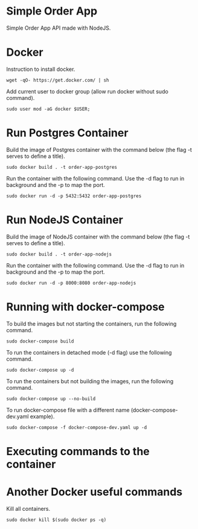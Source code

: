 # Simple Order App
Simple Order App API made with NodeJS.

# Docker

Instruction to install docker.

```
wget -qO- https://get.docker.com/ | sh
```

Add current user to docker group (allow run docker without sudo command).

```
sudo user mod -aG docker $USER;
```

# Run Postgres Container

Build the image of Postgres container with the command below (the flag -t serves to define a title).
```
sudo docker build . -t order-app-postgres
```
Run the container with the following command. Use the -d flag to run in background and the -p to map the port.
```
sudo docker run -d -p 5432:5432 order-app-postgres
```

# Run NodeJS Container

Build the image of NodeJS container with the command below (the flag -t serves to define a title).
```
sudo docker build . -t order-app-nodejs
```
Run the container with the following command. Use the -d flag to run in background and the -p to map the port.

```
sudo docker run -d -p 8000:8080 order-app-nodejs
```
# Running with docker-compose

To build the images but not starting the containers, run the following command.

```
sudo docker-compose build
```

To run the containers in detached mode (-d flag) use the following command.

```
sudo docker-compose up -d
```

To run the containers but not building the images, run the following command.

```
sudo docker-compose up --no-build
```

To run docker-compose file with a different name (docker-compose-dev.yaml example).

```
sudo docker-compose -f docker-compose-dev.yaml up -d
```

# Executing commands to the container

# Another Docker useful commands

Kill all containers.

```
sudo docker kill $(sudo docker ps -q)
```

